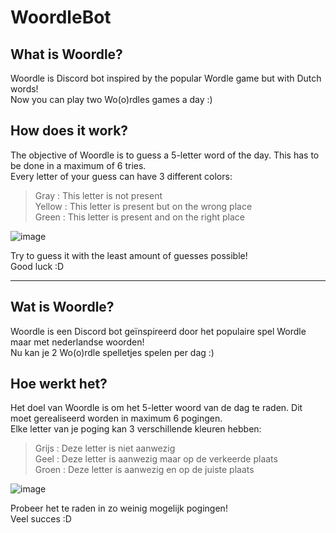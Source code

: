 # WoordleBot
## What is Woordle?
Woordle is Discord bot inspired by the popular Wordle game but with Dutch words!   
Now you can play two Wo(o)rdles games a day :)

## How does it work?
The objective of Woordle is to guess a 5-letter word of the day. This has to be done in a maximum of 6 tries.  
Every letter of your guess can have 3 different colors:

>Gray : This letter is not present   
>Yellow : This letter is present but on the wrong place   
>Green : This letter is present and on the right place   

![image](https://github.com/Jensdboc/WoordleBot/assets/71171152/3296f455-3a8c-47b5-975a-531f2c87c4df)

Try to guess it with the least amount of guesses possible!  
Good luck :D

----------------------------------------------------------------------------------------------
## Wat is Woordle?
Woordle is een Discord bot geïnspireerd door het populaire spel Wordle maar met nederlandse woorden!   
Nu kan je 2 Wo(o)rdle spelletjes spelen per dag :)

## Hoe werkt het?
Het doel van Woordle is om het 5-letter woord van de dag te raden. Dit moet gerealiseerd worden in maximum 6 pogingen.  
Elke letter van je poging kan 3 verschillende kleuren hebben:

>Grijs : Deze letter is niet aanwezig  
>Geel : Deze letter is aanwezig maar op de verkeerde plaats    
>Groen : Deze letter is aanwezig en op de juiste plaats    

![image](https://github.com/Jensdboc/WoordleBot/assets/71171152/13604634-f003-45f8-9d87-0343657b3319)

Probeer het te raden in zo weinig mogelijk pogingen!  
Veel succes :D

